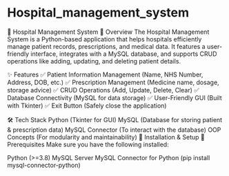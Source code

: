 # Hospital_management_system
🏥 Hospital Management System
📌 Overview
The Hospital Management System is a Python-based application that helps hospitals efficiently manage patient records, prescriptions,
and medical data. It features a user-friendly interface, integrates with a MySQL database, and supports CRUD operations like adding, updating, and deleting patient details.

✨ Features
✅ Patient Information Management (Name, NHS Number, Address, DOB, etc.)
✅ Prescription Management (Medicine name, dosage, storage advice)
✅ CRUD Operations (Add, Update, Delete, Clear)
✅ Database Connectivity (MySQL for data storage)
✅ User-Friendly GUI (Built with Tkinter)
✅ Exit Button (Safely close the application)

🛠️ Tech Stack
Python (Tkinter for GUI)
MySQL (Database for storing patient & prescription data)
MySQL Connector (To interact with the database)
OOP Concepts (For modularity and maintainability)
🚀 Installation & Setup
🔹 Prerequisites
Make sure you have the following installed:

Python (>=3.8)
MySQL Server
MySQL Connector for Python (pip install mysql-connector-python)
